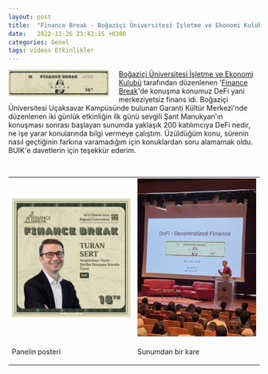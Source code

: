 ```yaml
---
layout: post
title:  "Finance Break - Boğaziçi Üniversitesi İşletme ve Ekonomi Kulübü"
date:   2022-11-26 23:42:15 +0300
categories: Genel
tags: videos Etkinlikler
---
```


<img align="left" src="/assets/finance-break-poster-1-800.jpg" style="width:40%; padding-right:20px"> [Boğaziçi Üniversitesi İşletme ve Ekonomi Kulubü](https://ikboun.net/) tarafından düzenlenen '[Finance Break](https://ikboun.net/finance-break/)'de konuşma konumuz DeFi yani merkeziyetsiz finans idi. Boğaziçi Üniversitesi Uçaksavar Kampüsünde bulunan Garanti Kültür Merkezi'nde düzenlenen iki günlük etkinliğin ilk günü sevgili Şant Manukyan'ın konuşması sonrası başlayan sunumda yaklaşık 200 katılımcıya DeFi nedir, ne işe yarar konularında bilgi vermeye çalıştım. Üzüldüğüm konu, sürenin nasıl geçtiğinin farkına varamadığım için konuklardan soru alamamak oldu. BUIK'e davetlerin için teşekkür ederim. 

&nbsp;

<table><tr>
<td style="width:50%">
<img src="/assets/finance-break-poster.jpg"></td>
<td style="width:50%"><img src="/assets/finance-break-sunum.jpg"></td>
</tr>
<tr><td style="width:50%; vertical-align:top">
<p>
Panelin posteri
</p></td>
<td style="width:50%; vertical-align:top">
<p>Sunumdan bir kare</p>
</td>
</tr>
</table>
